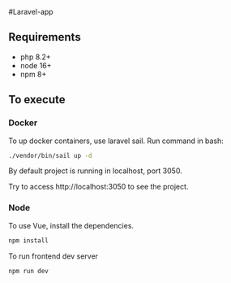 #Laravel-app

## Requirements

- php 8.2+
- node 16+
- npm 8+

## To execute

### Docker

To up docker containers, use laravel sail.
Run command in bash:

```bash
./vendor/bin/sail up -d
```
By default project is running in localhost, port 3050.

Try to access http://localhost:3050 to see the project.

### Node
To use Vue, install the dependencies.

```bash
npm install
```

To run frontend dev server

```bash
npm run dev
```